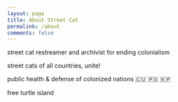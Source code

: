 ```yaml
---
layout: page
title: About Street Cat
permalink: /about
comments: false
---
```


<div class="row justify-content-between">
<div class="col-md-8 pr-5">

<p>street cat restreamer and archivist for ending colonialism</p>
<p>street cats of all countries, unite!</p>
<p>public health & defense of colonized nations 🇨🇺 🇵🇸 🇰🇵</p>
<p>free turtle island</p>


</div>
</div>

